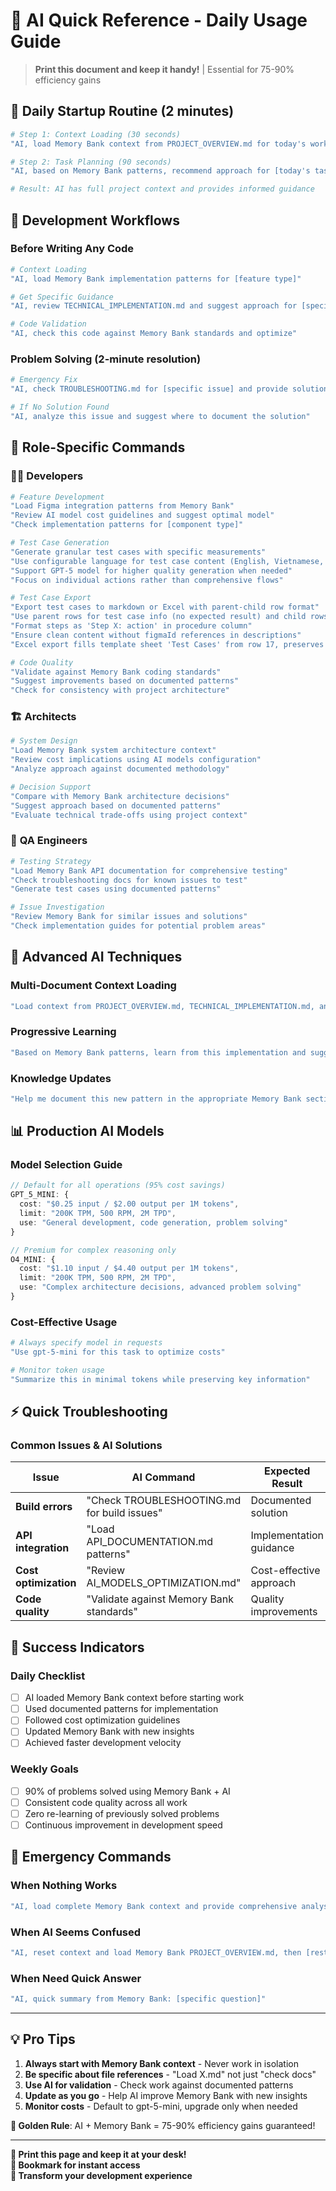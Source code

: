 # 🤖 AI Quick Reference - Daily Usage Guide

> **Print this document and keep it handy!** | Essential for 75-90% efficiency gains

## 🌅 Daily Startup Routine (2 minutes)

```bash
# Step 1: Context Loading (30 seconds)
"AI, load Memory Bank context from PROJECT_OVERVIEW.md for today's work"

# Step 2: Task Planning (90 seconds)  
"AI, based on Memory Bank patterns, recommend approach for [today's task]"

# Result: AI has full project context and provides informed guidance
```

## 🔧 Development Workflows

### Before Writing Any Code
```bash
# Context Loading
"AI, load Memory Bank implementation patterns for [feature type]"

# Get Specific Guidance
"AI, review TECHNICAL_IMPLEMENTATION.md and suggest approach for [specific task]"

# Code Validation
"AI, check this code against Memory Bank standards and optimize"
```

### Problem Solving (2-minute resolution)
```bash
# Emergency Fix
"AI, check TROUBLESHOOTING.md for [specific issue] and provide solution"

# If No Solution Found
"AI, analyze this issue and suggest where to document the solution"
```

## 🎯 Role-Specific Commands

### 👨‍💻 **Developers**
```bash
# Feature Development
"Load Figma integration patterns from Memory Bank"
"Review AI model cost guidelines and suggest optimal model"  
"Check implementation patterns for [component type]"

# Test Case Generation
"Generate granular test cases with specific measurements"
"Use configurable language for test case content (English, Vietnamese, etc.)"
"Support GPT-5 model for higher quality generation when needed"
"Focus on individual actions rather than comprehensive flows"

# Test Case Export
"Export test cases to markdown or Excel with parent-child row format"
"Use parent rows for test case info (no expected result) and child rows for steps"
"Format steps as 'Step X: action' in procedure column"
"Ensure clean content without figmaId references in descriptions"
"Excel export fills template sheet 'Test Cases' from row 17, preserves styles and merges"

# Code Quality
"Validate against Memory Bank coding standards"
"Suggest improvements based on documented patterns"
"Check for consistency with project architecture"
```

### 🏗️ **Architects**
```bash
# System Design
"Load Memory Bank system architecture context"
"Review cost implications using AI models configuration"
"Analyze approach against documented methodology"

# Decision Support
"Compare with Memory Bank architecture decisions"
"Suggest approach based on documented patterns"
"Evaluate technical trade-offs using project context"
```

### 🧪 **QA Engineers**
```bash
# Testing Strategy
"Load Memory Bank API documentation for comprehensive testing"
"Check troubleshooting docs for known issues to test"
"Generate test cases using documented patterns"

# Issue Investigation
"Review Memory Bank for similar issues and solutions"
"Check implementation guides for potential problem areas"
```

## 🚀 Advanced AI Techniques

### Multi-Document Context Loading
```bash
"Load context from PROJECT_OVERVIEW.md, TECHNICAL_IMPLEMENTATION.md, and AI_MODELS_OPTIMIZATION.md to solve [complex problem]"
```

### Progressive Learning
```bash
"Based on Memory Bank patterns, learn from this implementation and suggest improvements"
```

### Knowledge Updates
```bash
"Help me document this new pattern in the appropriate Memory Bank section"
```

## 📊 Production AI Models

### Model Selection Guide
```typescript
// Default for all operations (95% cost savings)
GPT_5_MINI: {
  cost: "$0.25 input / $2.00 output per 1M tokens",
  limit: "200K TPM, 500 RPM, 2M TPD",
  use: "General development, code generation, problem solving"
}

// Premium for complex reasoning only
O4_MINI: {
  cost: "$1.10 input / $4.40 output per 1M tokens", 
  limit: "200K TPM, 500 RPM, 2M TPD",
  use: "Complex architecture decisions, advanced problem solving"
}
```

### Cost-Effective Usage
```bash
# Always specify model in requests
"Use gpt-5-mini for this task to optimize costs"

# Monitor token usage
"Summarize this in minimal tokens while preserving key information"
```

## ⚡ Quick Troubleshooting

### Common Issues & AI Solutions

| Issue | AI Command | Expected Result |
|-------|------------|-----------------|
| **Build errors** | "Check TROUBLESHOOTING.md for build issues" | Documented solution |
| **API integration** | "Load API_DOCUMENTATION.md patterns" | Implementation guidance |
| **Cost optimization** | "Review AI_MODELS_OPTIMIZATION.md" | Cost-effective approach |
| **Code quality** | "Validate against Memory Bank standards" | Quality improvements |

## 🎯 Success Indicators

### Daily Checklist
- [ ] AI loaded Memory Bank context before starting work
- [ ] Used documented patterns for implementation
- [ ] Followed cost optimization guidelines
- [ ] Updated Memory Bank with new insights
- [ ] Achieved faster development velocity

### Weekly Goals
- [ ] 90% of problems solved using Memory Bank + AI
- [ ] Consistent code quality across all work
- [ ] Zero re-learning of previously solved problems
- [ ] Continuous improvement in development speed

## 🔧 Emergency Commands

### When Nothing Works
```bash
"AI, load complete Memory Bank context and provide comprehensive analysis for [critical issue]"
```

### When AI Seems Confused
```bash
"AI, reset context and load Memory Bank PROJECT_OVERVIEW.md, then [restate question]"
```

### When Need Quick Answer
```bash
"AI, quick summary from Memory Bank: [specific question]"
```

---

## 💡 Pro Tips

1. **Always start with Memory Bank context** - Never work in isolation
2. **Be specific about file references** - "Load X.md" not just "check docs"
3. **Use AI for validation** - Check work against documented patterns
4. **Update as you go** - Help AI improve Memory Bank with new insights
5. **Monitor costs** - Default to gpt-5-mini, upgrade only when needed

**🎯 Golden Rule**: AI + Memory Bank = 75-90% efficiency gains guaranteed!

---

**📌 Print this page and keep it at your desk!**  
**🔖 Bookmark for instant access**  
**🚀 Transform your development experience**
